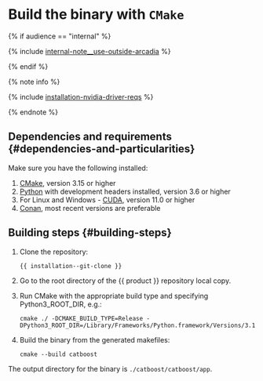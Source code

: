 # Build the binary with `CMake`

{% if audience == "internal" %}

{% include [internal-note__use-outside-arcadia](../yandex_specific/_includes/note__use-outside-arcadia.md) %}

{% endif %}

{% note info %}

{% include [installation-nvidia-driver-reqs](../_includes/work_src/reusage-code-examples/nvidia-driver-reqs.md) %}

{% endnote %}

## Dependencies and requirements {#dependencies-and-particularities}

Make sure you have the following installed:

  1. [CMake](https://cmake.org/), version 3.15 or higher
  1. [Python](https://www.python.org/) with development headers installed, version 3.6 or higher
  1. For Linux and Windows - [CUDA](https://docs.nvidia.com/cuda/index.html), version 11.0 or higher
  1. [Conan](https://conan.io/), most recent versions are preferable

## Building steps  {#building-steps}  

1. Clone the repository:

    ```
    {{ installation--git-clone }}
    ```

1. Go to the root directory of the {{ product }} repository local copy.

1. Run CMake with the appropriate build type and specifying Python3_ROOT_DIR, e.g.:

   ```
   cmake ./ -DCMAKE_BUILD_TYPE=Release -DPython3_ROOT_DIR=/Library/Frameworks/Python.framework/Versions/3.10/
   ```
   
1. Build the binary from the generated makefiles:

   ```
   cmake --build catboost
   ```


The output directory for the binary is `./catboost/catboost/app`.
